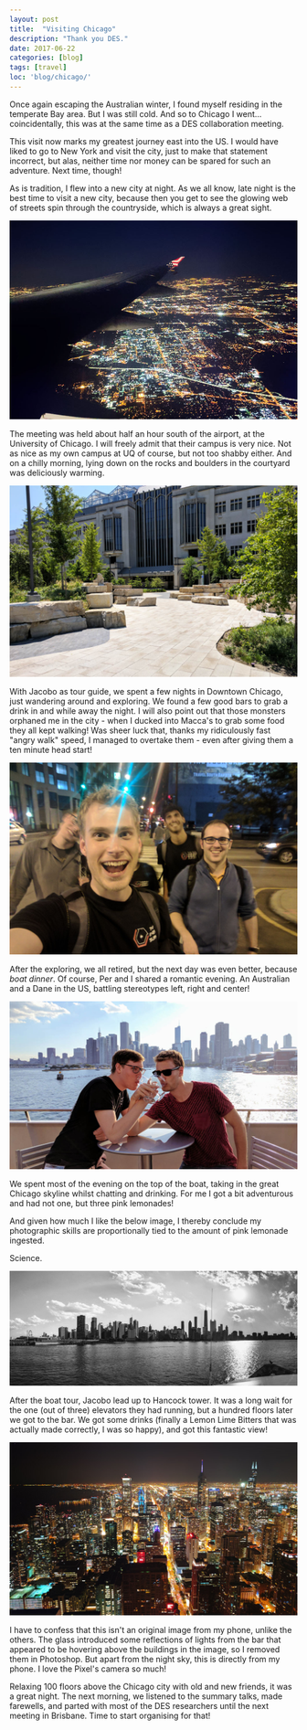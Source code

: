 ```yaml
---
layout: post
title:  "Visiting Chicago"
description: "Thank you DES."
date: 2017-06-22
categories: [blog]
tags: [travel]
loc: 'blog/chicago/'
---
```


Once again escaping the Australian winter, I found myself 
 residing in the temperate Bay area. But I was still cold.
And so to Chicago I went... coincidentally, this 
was at the same time as a DES collaboration meeting. 

This visit now marks my greatest journey east into the US. I would
have liked to go to New York and visit the city, just to make that statement
incorrect, but alas, neither time nor money can be spared for
such an adventure. Next time, though!

As is tradition, I flew into a new city at night. As we all know,
late night is the best time to visit a new city, because then
you get to see the glowing web of streets spin through the countryside,
which is always a great sight.

![](aerial.jpg)

The meeting was held about half an hour south of the airport, 
at the University of Chicago. I will freely admit that their
campus is very nice. Not as nice as my own campus at UQ of course,
but not too shabby either. And on a chilly morning, lying down
on the rocks and boulders in the courtyard was deliciously warming.

![](uni.jpg)

With Jacobo as tour guide, we spent a few nights in Downtown
Chicago, just wandering around and exploring. We found a
few good bars to grab a drink in and while away the night. I will
also point out that those monsters orphaned me in the city -
when I ducked into Macca's to grab some food they all kept walking!
Was sheer luck that, thanks my ridiculously fast "angry walk" 
speed, I managed to overtake them - even after giving them a ten minute 
head start!


![](exploring.jpg)

After the exploring, we all retired, but the next day was even
better, because *boat dinner*. Of course, Per and I shared
a romantic evening. An Australian and a Dane in the US, battling
stereotypes left, right and center!

![](per.jpg)

We spent most of the evening on the top of the boat, taking
in the great Chicago skyline whilst chatting and drinking. For me
I got a bit adventurous and had not one, but three pink lemonades! 

And given how much I like the below image, I thereby conclude my
photographic skills are proportionally tied to the amount of 
pink lemonade ingested.

Science.

![](skyline.jpg?class="img-large")

After the boat tour, Jacobo lead up to Hancock tower. It was
a long wait for the one (out of three) elevators they had running,
but a hundred floors later we got to the bar. We got some drinks
(finally a Lemon Lime Bitters that was actually made correctly, 
I was so happy), and got this fantastic view!

![](cover.jpg)

I have to confess that this isn't an original image from my phone,
unlike the others. The glass introduced some reflections of lights from 
the bar that appeared to be hovering above the buildings in 
the image, so I removed them in Photoshop. But apart from the 
night sky, this is directly from my phone. I love the Pixel's camera
so much!

Relaxing 100 floors above the Chicago city with old and new friends,
it was a great night. The next morning, we listened to the 
summary talks, made farewells, and parted with most of the DES
researchers until the next meeting in Brisbane. Time to start
organising for that!
